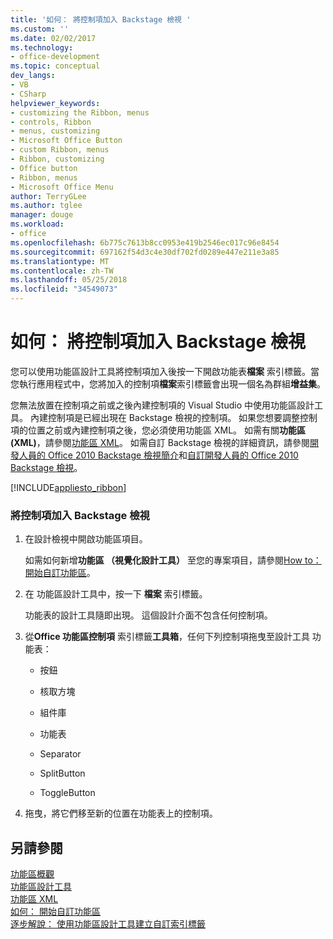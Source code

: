 ```yaml
---
title: '如何： 將控制項加入 Backstage 檢視 '
ms.custom: ''
ms.date: 02/02/2017
ms.technology:
- office-development
ms.topic: conceptual
dev_langs:
- VB
- CSharp
helpviewer_keywords:
- customizing the Ribbon, menus
- controls, Ribbon
- menus, customizing
- Microsoft Office Button
- custom Ribbon, menus
- Ribbon, customizing
- Office button
- Ribbon, menus
- Microsoft Office Menu
author: TerryGLee
ms.author: tglee
manager: douge
ms.workload:
- office
ms.openlocfilehash: 6b775c7613b8cc0953e419b2546ec017c96e8454
ms.sourcegitcommit: 697162f54d3c4e30df702fd0289e447e211e3a85
ms.translationtype: MT
ms.contentlocale: zh-TW
ms.lasthandoff: 05/25/2018
ms.locfileid: "34549073"
---
```

# <a name="how-to-add-controls-to-the-backstage-view"></a>如何： 將控制項加入 Backstage 檢視
  您可以使用功能區設計工具將控制項加入後按一下開啟功能表**檔案** 索引標籤。當您執行應用程式中，您將加入的控制項**檔案**索引標籤會出現一個名為群組**增益集**。  
  
 您無法放置在控制項之前或之後內建控制項的 Visual Studio 中使用功能區設計工具。 內建控制項是已經出現在 Backstage 檢視的控制項。 如果您想要調整控制項的位置之前或內建控制項之後，您必須使用功能區 XML。 如需有關**功能區 (XML)**，請參閱[功能區 XML](../vsto/ribbon-xml.md)。 如需自訂 Backstage 檢視的詳細資訊，請參閱[開發人員的 Office 2010 Backstage 檢視簡介](http://go.microsoft.com/fwlink/?LinkId=182189)和[自訂開發人員的 Office 2010 Backstage 檢視](http://go.microsoft.com/fwlink/?LinkId=182188)。  
  
 [!INCLUDE[appliesto_ribbon](../vsto/includes/appliesto-ribbon-md.md)]  
  
### <a name="to-add-controls-to-backstage-view"></a>將控制項加入 Backstage 檢視  
  
1.  在設計檢視中開啟功能區項目。  
  
     如需如何新增**功能區 （視覺化設計工具）** 至您的專案項目，請參閱[How to： 開始自訂功能區](../vsto/how-to-get-started-customizing-the-ribbon.md)。  
  
2.  在 功能區設計工具中，按一下 **檔案** 索引標籤。  
  
     功能表的設計工具隨即出現。 這個設計介面不包含任何控制項。  
  
3.  從**Office 功能區控制項** 索引標籤**工具箱**，任何下列控制項拖曳至設計工具 功能表：  
  
    -   按鈕  
  
    -   核取方塊  
  
    -   組件庫  
  
    -   功能表  
  
    -   Separator  
  
    -   SplitButton  
  
    -   ToggleButton  
  
4.  拖曳，將它們移至新的位置在功能表上的控制項。  
  
## <a name="see-also"></a>另請參閱  
 [功能區概觀](../vsto/ribbon-overview.md)   
 [功能區設計工具](../vsto/ribbon-designer.md)   
 [功能區 XML](../vsto/ribbon-xml.md)   
 [如何： 開始自訂功能區](../vsto/how-to-get-started-customizing-the-ribbon.md)   
 [逐步解說： 使用功能區設計工具建立自訂索引標籤](../vsto/walkthrough-creating-a-custom-tab-by-using-the-ribbon-designer.md)  
  
  